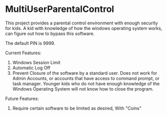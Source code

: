 # MultiUserParentalControl
This project provides a parental control environment with enough security for kids. A kid with knowledge of how the windows operating system works, can figure out how to bypass this software.

The default PIN is 9999.

Current Features:
1. Windows Session Limit
2. Automatic Log Off
3. Prevent Closure of the software by a standard user. Does not work for Admin Accounts, or accounts that have access to command prompt, or task manager. Younger kids who do not have enough knowledge of the Windows Operating System will not know how to close the program.





Future Features:

1. Require certain software to be limited as desired, With "Coins"
